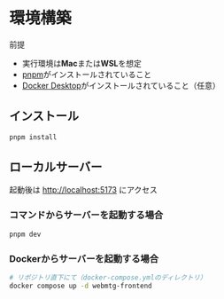 # 環境構築

前提

- 実行環境は**Mac**または**WSL**を想定
- [pnpm](https://pnpm.io/ja/)がインストールされていること
- [Docker Desktop](https://docs.docker.com/desktop/)がインストールされていること（任意）

## インストール

```bash
pnpm install
```

## ローカルサーバー

起動後は <http://localhost:5173> にアクセス

### コマンドからサーバーを起動する場合

```bash
pnpm dev
```

### Dockerからサーバーを起動する場合

```bash
# リポジトリ直下にて（docker-compose.ymlのディレクトリ）
docker compose up -d webmtg-frontend
```
